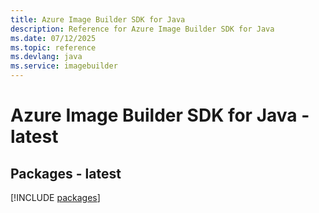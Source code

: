 ```yaml
---
title: Azure Image Builder SDK for Java
description: Reference for Azure Image Builder SDK for Java
ms.date: 07/12/2025
ms.topic: reference
ms.devlang: java
ms.service: imagebuilder
---
```

# Azure Image Builder SDK for Java - latest
## Packages - latest
[!INCLUDE [packages](image-builder-index.md)]